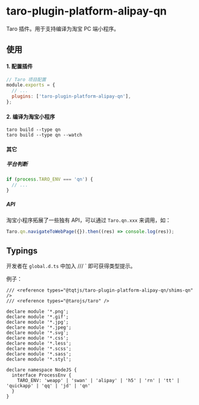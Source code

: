 # taro-plugin-platform-alipay-qn

Taro 插件。用于支持编译为淘宝 PC 端小程序。

## 使用

#### 1. 配置插件

```js
// Taro 项目配置
module.exports = {
  // ...
  plugins: ['taro-plugin-platform-alipay-qn'],
};
```

#### 2. 编译为淘宝小程序

```shell
taro build --type qn
taro build --type qn --watch
```

#### 其它

##### 平台判断

```js
if (process.TARO_ENV === 'qn') {
  // ...
}
```

##### API

淘宝小程序拓展了一些独有 API，可以通过 `Taro.qn.xxx` 来调用，如：

```js
Taro.qn.navigateToWebPage({}).then((res) => console.log(res));
```

## Typings

开发者在 `global.d.ts` 中加入 /// <reference types="@tqtjs/taro-plugin-platform-alipay-qn/shims-qn" />` 即可获得类型提示。

例子：

```
/// <reference types="@tqtjs/taro-plugin-platform-alipay-qn/shims-qn" />
/// <reference types="@tarojs/taro" />

declare module '*.png';
declare module '*.gif';
declare module '*.jpg';
declare module '*.jpeg';
declare module '*.svg';
declare module '*.css';
declare module '*.less';
declare module '*.scss';
declare module '*.sass';
declare module '*.styl';

declare namespace NodeJS {
  interface ProcessEnv {
    TARO_ENV: 'weapp' | 'swan' | 'alipay' | 'h5' | 'rn' | 'tt' | 'quickapp' | 'qq' | 'jd' | 'qn'
  }
}
```
